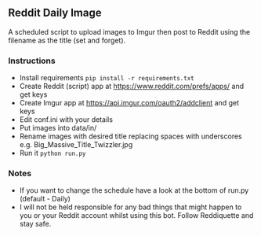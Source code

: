 ## Reddit Daily Image

A scheduled script to upload images to Imgur then post to Reddit using the filename as the title (set and forget).

### Instructions

-   Install requirements `pip install -r requirements.txt`
-   Create Reddit (script) app at <https://www.reddit.com/prefs/apps/> and get keys
-   Create Imgur app at <https://api.imgur.com/oauth2/addclient> and get keys
-   Edit conf.ini with your details
-   Put images into data/in/
-   Rename images with desired title replacing spaces with underscores e.g. Big_Massive_Title_Twizzler.jpg
-   Run it `python run.py`

### Notes

-   If you want to change the schedule have a look at the bottom of run.py (default - Daily)
-   I will not be held responsible for any bad things that might happen to you or your Reddit account whilst using this bot. Follow Reddiquette and stay safe.
